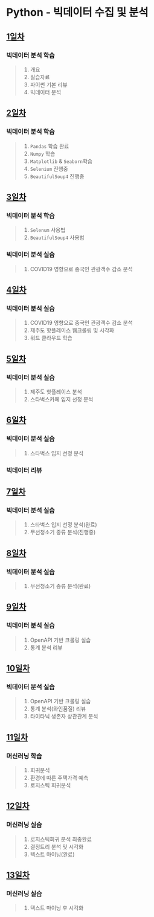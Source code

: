 # Python - 빅데이터 수집 및 분석

## [1일차](https://github.com/LegdayDev/BigData-Analysis/blob/master/md/Day01.md)
### 빅데이터 분석 학습
> 1. 개요
> 2. 실습자료
> 3. 파이썬 기본 리뷰
> 4. 빅데이터 분석


## [2일차](https://github.com/LegdayDev/BigData-Analysis/blob/master/md/Day02.md)
### 빅데이터 분석 학습
> 1. `Pandas` 학습 완료
> 2. `Numpy` 학습 
> 3. `Matplotlib` & `Seaborn`학습 
> 4. `Selenium` 진행중 
> 5. `BeautifulSoup4` 진행중

## [3일차](https://github.com/LegdayDev/BigData-Analysis/blob/master/md/Day03.md)
### 빅데이터 분석 학습
> 1. `Selenum` 사용법
> 2. `BeautifulSoup4` 사용법
### 빅데이터 분석 실습
> 1. COVID19 영향으로 중국인 관광객수 감소 분석

## [4일차](https://github.com/LegdayDev/BigData-Analysis/blob/master/md/Day04.md)
### 빅데이터 분석 실습
> 1. COVID19 영향으로 중국인 관광객수 감소 분석
> 2. 제주도 핫플레이스 웹크롤링 및 시각화
> 3. 워드 클라우드 학습

## [5일차](https://github.com/LegdayDev/BigData-Analysis/blob/master/md/Day05.md)
### 빅데이터 분석 실습
> 1. 제주도 핫플레이스 분석
> 2. 스타벅스카페 입지 선정 분석

## [6일차](https://github.com/LegdayDev/BigData-Analysis/blob/master/md/Day06.md)
### 빅데이터 분석 실습
> 1. 스타벅스 입지 선정 분석
### 빅데이터 리뷰

## [7일차](https://github.com/LegdayDev/BigData-Analysis/blob/master/md/Day07.md)
### 빅데이터 분석 실습
> 1. 스타벅스 입지 선정 분석(완료)
> 2. 무선청소기 종류 분석(진행중)

## [8일차](https://github.com/LegdayDev/BigData-Analysis/blob/master/md/Day08.md)
### 빅데이터 분석 실습
> 1. 무선청소기 종류 분석(완료)

## [9일차](https://github.com/LegdayDev/BigData-Analysis/blob/master/md/Day09.md)
### 빅데이터 분석 실습
> 1. OpenAPI 기반 크롤링 실습
> 2. 통계 분석 리뷰

## [10일차](https://github.com/LegdayDev/BigData-Analysis/blob/master/md/Day10.md)
### 빅데이터 분석 실습
> 1. OpenAPI 기반 크롤링 실습
> 2. 통계 분석(와인품질) 리뷰
> 3. 타이타닉 생존자 상관관계 분석

## [11일차](https://github.com/LegdayDev/BigData-Analysis/blob/master/md/Day11.md)
### 머신러닝 학습
> 1. 회귀분석
> 2. 환경에 따른 주택가격 예측
> 3. 로지스틱 회귀분석

## [12일차](https://github.com/LegdayDev/BigData-Analysis/blob/master/md/Day12.md)
### 머신러닝 실습
> 1. 로지스틱회귀 분석 최종완료
> 2. 결정트리 분석 및 시각화
> 3. 텍스트 마이닝(완료)

## [13일차](https://github.com/LegdayDev/BigData-Analysis/blob/master/md/Day13.md)
### 머신러닝 실습
> 1. 텍스트 마이닝 후 시각화